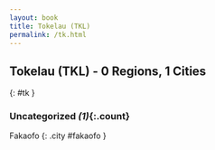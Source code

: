 ```yaml
---
layout: book
title: Tokelau (TKL)
permalink: /tk.html
---
```


## Tokelau (TKL) - 0 Regions, 1 Cities
{: #tk }





### Uncategorized _(1)_{:.count}


Fakaofo  {: .city #fakaofo } <br>


 
